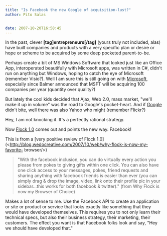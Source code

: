 ```yaml
---
title: "Is Facebook the new Google of acquisition-lust?"
author: Pito Salas


date: 2007-10-20T16:58:45
---
```




In the past, clever **[tag]entrepreneurs[/tag]** (yours truly not included,
alas) have built companies and products with a very specific plan or desire or
hope or scheme to be acquired by some deep pocketed parent-to-be.

Perhaps create a bit of MS Windows Software that looked just like an Office
App, interoperated beautifully with Microsoft apps, was written in C#, didn't
run on anything but Windows, hoping to catch the eye of Microsoft (remember
Visio?). Well I am sure this is still going on with
[Microsoft](<http://www.microsoft.com/en/us/default.aspx>), especially since
Balmer announced that MSFT will be acquiring 100 companies per year (quantity
over quality?)

But lately the cool kids decided that Ajax, Web 2.0, mass market, "we'll make
it up in volume" was the road to Google's pocket-heart. And if
[Google](<http://www.google.com/>) didn't bite, well there was also Yahoo who
might (remember Flickr?)

Hey, I am not knocking it. It's a perfectly rational strategy.

Now [Flock 1.0](<http://www.flock.com/>) comes out and points the new way.
Facebook!

This is from a [very positive review of Flock
1.0](<http://blog.wedocreative.com/2007/10/web/why-flock-is-now-my-favorite-
browser/>)

> "With the facebook inclusion, you can do virtually every action you please
> from pokes to giving gifts within one click. You can also have one click
> access to your messages, pokes, friend requests and sharing anything with
> facebook friends is easier than ever (you can simply drag & drop the image,
> video, link onto their profile pic in your sidebar…this works for both
> facebook & twitter)." (from Why Flock is now my Browser of Choice)

Makes a lot of sense to me. Use the Facebook API to create an application or
site or product or service that looks exactly like something that they would
have developed themselves. This requires you to not only learn their technical
specs, but also their business strategy, their marketing, their customers. The
effect you want is that Facebook folks look and say, "Hey we should have
developed that."


